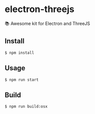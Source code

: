 # electron-threejs
📚 Awesome kit for Electron and ThreeJS


## Install

```
$ npm install
```

## Usage

```
$ npm run start
```

## Build

```
$ npm run build:osx
```